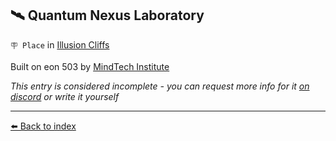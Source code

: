 ## 🛰️ Quantum Nexus Laboratory

`🪧 Place` in [Illusion Cliffs](../refs/illusion_cliffs.md)

Built on eon 503 by [MindTech Institute](../refs/mindtech_institute.md)

_This entry is considered incomplete - you can request more info for it [on discord](<https://discord.com/channels/562910943848169472/1173922660489633802>) or write it yourself_


----------
[⬅️ Back to index](../refs/index.md)